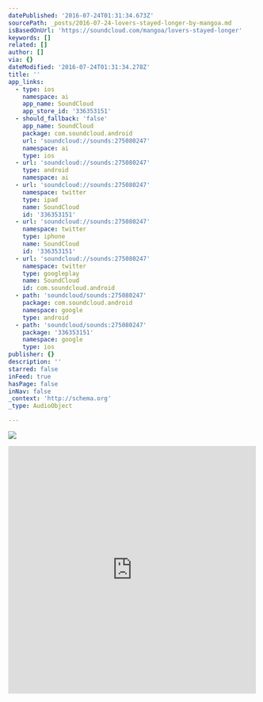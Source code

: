```yaml
---
datePublished: '2016-07-24T01:31:34.673Z'
sourcePath: _posts/2016-07-24-lovers-stayed-longer-by-mangoa.md
isBasedOnUrl: 'https://soundcloud.com/mangoa/lovers-stayed-longer'
keywords: []
related: []
author: []
via: {}
dateModified: '2016-07-24T01:31:34.278Z'
title: ''
app_links:
  - type: ios
    namespace: ai
    app_name: SoundCloud
    app_store_id: '336353151'
  - should_fallback: 'false'
    app_name: SoundCloud
    package: com.soundcloud.android
    url: 'soundcloud://sounds:275080247'
    namespace: ai
    type: ios
  - url: 'soundcloud://sounds:275080247'
    type: android
    namespace: ai
  - url: 'soundcloud://sounds:275080247'
    namespace: twitter
    type: ipad
    name: SoundCloud
    id: '336353151'
  - url: 'soundcloud://sounds:275080247'
    namespace: twitter
    type: iphone
    name: SoundCloud
    id: '336353151'
  - url: 'soundcloud://sounds:275080247'
    namespace: twitter
    type: googleplay
    name: SoundCloud
    id: com.soundcloud.android
  - path: 'soundcloud/sounds:275080247'
    package: com.soundcloud.android
    namespace: google
    type: android
  - path: 'soundcloud/sounds:275080247'
    package: '336353151'
    namespace: google
    type: ios
publisher: {}
description: ''
starred: false
inFeed: true
hasPage: false
inNav: false
_context: 'http://schema.org'
_type: AudioObject

---
```

![](https://the-grid-user-content.s3-us-west-2.amazonaws.com/f8df1896-8c1c-4dbb-a0ac-28f298477a92.jpg)

<iframe src="https://cdn.embedly.com/widgets/media.html?src=https%3A%2F%2Fw.soundcloud.com%2Fplayer%2F%3Fvisual%3Dtrue%26url%3Dhttp%253A%252F%252Fapi.soundcloud.com%252Ftracks%252F275080247%26show_artwork%3Dtrue&amp;url=https%3A%2F%2Fsoundcloud.com%2Fmangoa%2Flovers-stayed-longer&amp;image=http%3A%2F%2Fi1.sndcdn.com%2Fartworks-000173036147-rxoid0-t500x500.jpg&amp;key=b7d04c9b404c499eba89ee7072e1c4f7&amp;type=text%2Fhtml&amp;schema=soundcloud" width="500" height="500" scrolling="no" frameborder="0" allowfullscreen="" style=""></iframe>